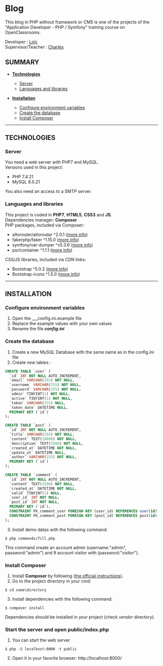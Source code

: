 # Blog

This blog in PHP without framework or CMS is one of the projects of the "Application Developer - PHP / Symfony" training course on OpenClassrooms.

Developer : [Loïc](https://github.com/L-TCD)  
Supervisor/Teacher : [Charles](https://github.com/charlesen)

## SUMMARY
  - **[Technologies](#technologies)**
    - [Server](#server)
    - [Languages and libraries](#languages-and-libraries)

  - **[Installation](#installation)**
    - [Configure environment variables](#configure-environment-variables)
    - [Create the database](#create-the-database)
    - [Install Composer](#install-composer)

---

## TECHNOLOGIES

### **Server**
You need a web server with PHP7 and MySQL.  
Versions used in this project:
  - PHP 7.4.21
  - MySQL 8.0.21

You also need an access to a SMTP server.

### **Languages and libraries**
This project is coded in **PHP7**, **HTML5**, **CSS3** and **JS**.  
Dependencies manager: **Composer**  
PHP packages, included via Composer:

  - altorouter/altorouter ^2.0.1 ([more info](https://github.com/dannyvankooten/AltoRouter.git))
  - fakerphp/faker ^1.15.0 ([more info](https://github.com/FakerPHP/Faker.git))
  - symfony/var-dumper ^v5.3.6 ([more info](https://github.com/symfony/var-dumper.git))
  - psr/container ^1.1.1 ([more info](https://github.com/php-fig/container.git))

CSS/JS libraries, included via CDN links:
  - Bootstrap ^5.0.2 ([more info](https://getbootstrap.com/docs/5.0/getting-started/introduction/))
  - Bootstrap-icons ^1.5.0 ([more info](https://icons.getbootstrap.com/))

---

## INSTALLATION

### **Configure environment variables**
 1. Open the ___config.ini.example file
 2. Replace the example values with your own values
 3. Rename the file ___config.ini___

### **Create the database**
 1. Create a new MySQL Database with the same name as in the config.ini file
 2. Create new tables :
```sql
CREATE TABLE `user` (
  `id` INT NOT NULL AUTO_INCREMENT,
  `email` VARCHAR(255) NOT NULL,
  `username` VARCHAR(255) NOT NULL,
  `password` VARCHAR(255) NOT NULL,
  `admin` TINYINT(1) NOT NULL,
  `active` TINYINT(1) NOT NULL,
  `token` VARCHAR(255) NULL,
  `token_date` DATETIME NULL,
  PRIMARY KEY (`id`)
);

CREATE TABLE `post` (
  `id` INT NOT NULL AUTO_INCREMENT,
  `title` VARCHAR(255) NOT NULL,
  `content` TEXT(10000) NOT NULL,
  `description` TEXT(3500) NOT NULL,
  `created_at` DATETIME NOT NULL,
  `update_at` DATETIME NULL,
  `author` VARCHAR(255) NOT NULL,
  PRIMARY KEY (`id`)
);

CREATE TABLE `comment` (
  `id` INT NOT NULL AUTO_INCREMENT,
  `content` TEXT(3500) NOT NULL,
  `created_at` DATETIME NOT NULL,
  `valid` TINYINT(1) NULL,
  `user_id` INT NOT NULL,
  `post_id` INT NOT NULL,
  PRIMARY KEY (`id`),
  CONSTRAINT FK_comment_user FOREIGN KEY (user_id) REFERENCES user(id),
  CONSTRAINT FK_comment_post FOREIGN KEY (post_id) REFERENCES post(id)
);
```
 3.  Install demo datas with the following command:
```shell
$ php commands/fill.php
```
This command create an account admin (username:"admin", password:"admin") and 9 account visitor with (password:"visitor").

### **Install Composer**
 1.  Install **Composer** by following ([the official instructions](https://getcomposer.org/download/)).
 2.  Go to the project directory in your cmd:
```shell
$ cd some\directory
```
 3.  Install dependencies with the following command:
```shell
$ composer install
```
Dependencies should be installed in your project (check _vendor_ directory).
### **Start the server and open public/index.php**
 1. You can start the web server
```shell
$ php -S localhost:8000 -t public
```
 2. Open it in your favorite browser: http://localhost:8000/